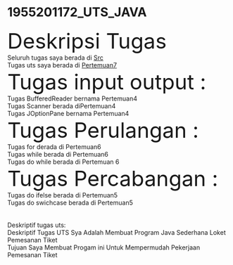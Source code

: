 # 1955201172_UTS_JAVA
<html>
  <head>
    <!-- Deskripsi tugas -->  
  </head>
  <body>
    <font size="15">Deskripsi Tugas</font><br>
     Seluruh tugas saya berada di <u>Src</u><br>
    Tugas uts saya berada di <u>Pertemuan7</u><br>
    <font size="10">Tugas input output :</font><br>
    Tugas BufferedReader bernama Pertemuan4<br>
    Tugas Scanner berada diPertemuan4<br>
    Tugas JOptionPane bernama Pertemuan4<br>
    <font size="10">Tugas Perulangan :</font><br>
    Tugas for derada di Pertemuan6<br>
    Tugas while berada di Pertemuan6<br>
    Tugas do while berada di Pertemuan 6 <br>
    <font size="10">Tugas Percabangan :</font><br>
     Tugas do ifelse berada di Pertemuan5<br>
     Tugas do swichcase berada di Pertemuan5<br>
    <br>
    <br>
    Deskriptif tugas uts:<br>
    Deskriptif Tugas UTS Sya Adalah Membuat Program Java Sederhana Loket Pemesanan Tiket<br>
    Tujuan Saya Membuat Progam ini Untuk Mempermudah Pekerjaan Pemesanan Tiket
 
  </body>
</html>
